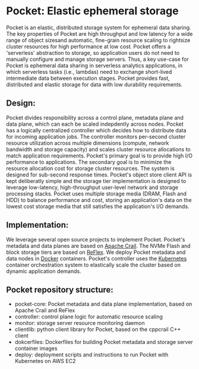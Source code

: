 # Pocket: Elastic ephemeral storage

Pocket is an elastic, distributed storage system for ephemeral data sharing. The key properties of Pocket are high throughput and low latency for a wide range of object sizesand automatic, fine-grain resource scaling to rightsize cluster resources for high performance at low cost. Pocket offers a 'serverless' abstraction to storage, so application users do not need to manually configure and manage storage servers. Thus, a key use-case for Pocket is ephemeral data sharing in serverless analytics applications, in which serverless tasks (i.e., lambdas) need to exchange short-lived intermediate data between execution stages. Pocket provides fast, distributed and elastic storage for data with low durability requirements.

## Design: 

Pocket divides responsibility across a control plane, metadata plane and data plane, which can each be scaled indepdently across nodes. Pocket has a logically centralized controller which decides how to distribute data for incoming application jobs. The controller monitors per-second cluster resource utilization across multiple dimensions (compute, network bandwidth and storage capacity) and scales cluster resource allocations to match application requirements. Pocket's primary goal is to provide high I/O performance to applications. The secondary goal is to minimize the resource allocation cost for storage cluster resources. The system is designed for sub-second response times. Pocket's object store client API is kept deliberatly simple and the storage tier implementation is designed to leverage low-latency, high-throughput user-level network and storage processing stacks. Pocket uses multiple storage media (DRAM, Flash and HDD) to balance performance and cost, storing an application's data on the lowest cost storage media that still satisfies the application's I/O demands.


## Implementation:

We leverage several open source projects to implement Pocket. Pocket's metadata and data planes are based on [Apache Crail](http://crail.io). The NVMe Flash and block  storage tiers are based on [ReFlex](https://github.com/stanford-mast/reflex). We deploy Pocket metadata and data nodes in [Docker](https://www.docker.com/) containers. Pocket's controller uses the [Kubernetes](https://kubernetes.io) container orchestration system to elastically scale the cluster based on dynamic application demands.


## Pocket repository structure: 

* pocket-core: Pocket metadata and data plane implementation, based on Apache Crail and ReFlex
* controller: control plane logic for automatic resource scaling 
* monitor: storage server resource monitoring daemon 
* clientlib: python client library for Pocket, based on the cppcrail C++ client
* dokcerfiles: Dockerfiles for building Pocket metadata and storage server container images 
* deploy: deployment scripts and instructions to run Pocket with Kubernetes on AWS EC2


